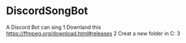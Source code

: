 # DiscordSongBot
A Discord Bot can sing
1 Downland this
https://ffmpeg.org/download.html#releases
2 Creat a new folder in C:
3
